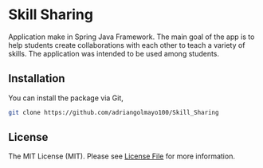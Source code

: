 # Skill Sharing

Application make in Spring Java Framework. The main goal of the app is to help students create collaborations with each other to teach a variety of skills. The application was intended to be used among students.


## Installation

You can install the package via Git,

```bash
git clone https://github.com/adriangolmayo100/Skill_Sharing
```

## License

The MIT License (MIT). Please see [License File](LICENSE.md) for more information.

